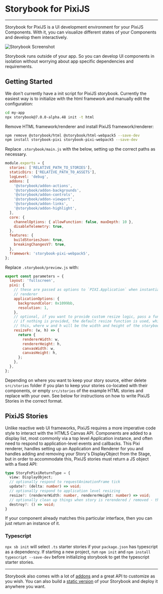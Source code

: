 # Storybook for PixiJS

---

Storybook for PixiJS is a UI development environment for your PixiJS Components.
With it, you can visualize different states of your Components and develop them interactively.

![Storybook Screenshot](https://github.com/storybookjs/storybook/blob/main/media/storybook-intro.gif)

Storybook runs outside of your app.
So you can develop UI components in isolation without worrying about app specific dependencies and requirements.

## Getting Started

We don't currently have a init script for PixiJS storybook. Currently the easiest way is
to initialize with the html framework and manually edit the configuration:

```sh
cd my-app
npx storybook@7.0.0-alpha.48 init -t html
```

Remove HTML framework/renderer and install PixiJS framework/renderer:

```sh
npm remove @storybook/html @storybook/html-webpack5 --save-dev
npm install storybook-pixi storybook-pixi-webpack5 --save-dev
```

Replace `.storybook/main.js` with the below, setting up the correct paths as necessary.

```javascript
module.exports = {
  stories: ['RELATIVE_PATH_TO_STORIES'],
  staticDirs: ['RELATIVE_PATH_TO_ASSETS'],
  logLevel: 'debug',
  addons: [
    '@storybook/addon-actions',
    '@storybook/addon-backgrounds',
    '@storybook/addon-controls',
    '@storybook/addon-viewport',
    '@storybook/addon-links',
    '@storybook/addon-highlight',
  ],
  core: {
    channelOptions: { allowFunction: false, maxDepth: 10 },
    disableTelemetry: true,
  },
  features: {
    buildStoriesJson: true,
    breakingChangesV7: true,
  },
  framework: 'storybook-pixi-webpack5',
};
```

Replace `.storybook/preview.js` with:

```javascript
export const parameters = { 
  layout: 'fullscreen', 
  pixi: {
    // these are passed as options to `PIXI.Application` when instantiated by the 
    // renderer
    applicationOptions: {
      backgroundColor: 0x1099bb,
      resolution: 1,
    },
    // optional, if you want to provide custom resize logic, pass a function here,
    // if nothing is provided, the default resize function is used, which looks like
    // this, where w and h will be the width and height of the storybook canvas.
    resizeFn: (w, h) => {
      return {
        rendererWidth: w,
        rendererHeight: h,
        canvasWidth: w,
        canvasHeight: h,
      };
    },
  },
};
```

Depending on where you want to keep your story source, either delete `src/stories` folder
if you plan to keep your stories co-located with their components, or empty `src/stories`
of the example HTML stories and replace with your own. See below for instructions on
how to write PixiJS Stories in the correct format.

## PixiJS Stories

Unlike reactive web UI frameworks, PixiJS requires a more imperative code style to interact
with the HTML5 Canvas API. Components are added to a display list, most commonly via a
top level Application instance, and often need to respond to application-level events and
callbacks. This Pixi renderer, handles setting up an Application and Renderer for you
and handles adding and removing your Story's DisplayObject from the Stage, but in order to
accommodate this, PixiJS stories must return a JS object with a fixed API:

```typescript
type StoryFnPixiReturnType = {
  view: DisplayObject; 
  // optionally respond to requestAnimationFrame tick
  update?: (delta: number) => void;
  // optionally respond to application level resizing
  resize?: (rendererWidth: number, rendererHeight: number) => void;
  // optionally clean up things when story is rerendered / removed - this happens a lot, so do it!
  destroy?: () => void;
}
```

If your component already matches this particular interface, then you can just return an
instance of it.

### Typescript

`npx sb init` will select `.ts` starter stories if your `package.json` has typescript as a dependency. If starting a new project,
run `npm init` and `npm install typescript --save-dev` before initializing storybook to get the typescript starter stories.

---

Storybook also comes with a lot of [addons](https://storybook.js.org/addons) and a great API to customize as you wish.
You can also build a [static version](https://storybook.js.org/docs/html/sharing/publish-storybook) of your Storybook and deploy it anywhere you want.

